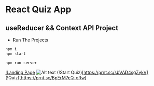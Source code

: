# React Quiz App

## useReducer && Context API Project

- Run The Projects

```bash
npm i
npm start

```

```bash
npm run server

```

[!Landing Page](./public/image/Screenshort_1.png)
<img title="a title" alt="Alt text" src="./public/image/Screenshort_1.png">
(!Start Quiz)[https://prnt.sc/sbVAD4sgZykV]
(!Quiz)[https://prnt.sc/BpErM7cQ-oRw]
